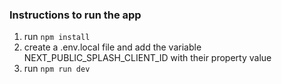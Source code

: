 ### Instructions to run the app

1. run `npm install`
2. create a .env.local file and add the variable NEXT_PUBLIC_SPLASH_CLIENT_ID with their property value
3. run `npm run dev`
